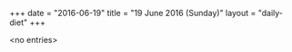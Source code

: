 +++
date = "2016-06-19"
title = "19 June 2016 (Sunday)"
layout = "daily-diet"
+++


\<no entries\>

